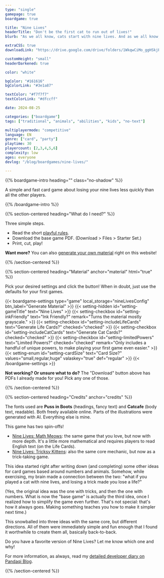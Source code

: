 ```yaml
---
type: "single"
gamepage: true
boardgame: true

title: "Nine Lives"
headerTitle: "Don't be the first cat to run out of lives!"
blurb: "As we all know, cats start with nine lives. And as we all know, playing the wrong cards makes you lose a life ... unless you're willing to bet on it."

extraCSS: true
downloadLink: "https://drive.google.com/drive/folders/1WkqwCiMo_ggHSkjPDfKS1fSDENgWjzoh"

customHeight: "small"
headerDarkened: true

color: "white"

bgColor: "#161616"
bgColorLink: "#3e1a87"

textColor: "#f7f7f7"
textColorLink: "#dfccff"

date: 2024-08-25

categories: ["boardgame"]
tags: ["traditional", "animals", "abilities", "kids", "no-text"]

multiplayermode: "competitive"
language: EN
genre: ["card", "party"]
playtime: 30
playercount: [2,3,4,5,6]
complexity: low
ages: everyone
devlog: "/blog/boardgames/nine-lives/"

---
```


<div class="bg-cats"></div>

{{% boardgame-intro heading="" class="no-shadow" %}}

A simple and fast card game about losing your nine lives less quickly than all the other players.

{{% /boardgame-intro %}}

{{% section-centered heading="What do I need?" %}}

Three simple steps.
* Read the short [playful rules](rules).
* Download the base game PDF. (Download > Files > Starter Set.)
* Print, cut, play!

**Want more?** You can also [generate your own material](#material) right on this website!

{{% /section-centered %}}

{{% section-centered heading="Material" anchor="material" html="true" %}}

<p>Pick your desired settings and click the button! When in doubt, just use the defaults for your first games.</p>

{{< boardgame-settings type="game" local_storage="nineLivesConfig" btn_label="Generate Material" >}}
	{{< setting-hidden id="setting-gameTitle" text="Nine Lives" >}}
  {{< setting-checkbox id="setting-inkFriendly" text="Ink Friendly?" remark="Turns the material mostly grayscale." >}}
  {{< setting-checkbox id="setting-includeLifeCards" text="Generate Life Cards?" checked="checked" >}}
  {{< setting-checkbox id="setting-includeCatCards" text="Generate Cat Cards?" checked="checked" >}}
  {{< setting-checkbox id="setting-limitedPowers" text="Limited Powers?" checked="checked" remark="Only includes a handful of unique powers, to make playing your first game even easier." >}}
  {{< setting-enum id="setting-cardSize" text="Card Size?" values="small,regular,huge" valaskey="true" def="regular" >}}
{{< /boardgame-settings >}}

<p class="settings-remark"><strong>Not working? Or unsure what to do?</strong> The "Download" button above has PDFs I already made for you! Pick any one of those.</p>

{{% /section-centered %}}

{{% section-centered heading="Credits" anchor="credits" %}}

The fonts used are **Puss in Boots** (headings, fancy text) and **Catcafe** (body text, readable). Both freely available online. Parts of the illustrations were generated with AI. Everything else is mine.

This game has two spin-offs!

* [Nine Lives: Math Meows](https://pandaqi.com/nine-lives-math-meows): the same game that you love, but now with more depth. It's a little more mathematical and requires players to read English text (on the Life Cards).
* [Nine Lives: Tricksy Kittens](https://pandaqi.com/nine-lives-tricksy-kittens): also the same core mechanic, but now as a trick-taking game.

This idea started right after writing down (and completing) some other ideas for card games based around numbers and animals. Somehow, while exercising, my brain made a connection between the two: "what if you played a cat with nine lives, and losing a trick made you lose a life?"

(Yes, the original idea was the one with tricks, and then the one with numbers. What is now the "base game" is actually the third idea, once I realized how to simplify the game even further. That's not special: that's how it always goes. Making something teaches you how to make it simpler next time.)

This snowballed into three ideas with the same core, but different directions. All of them were immediately simple and fun enough that I found it worthwhile to create them all, basically back-to-back.

Do you have a favorite version of Nine Lives? Let me know which one and why!

For more information, as always, read my [detailed developer diary on Pandaqi Blog](/blog/boardgames/nine-lives).

{{% /section-centered %}}